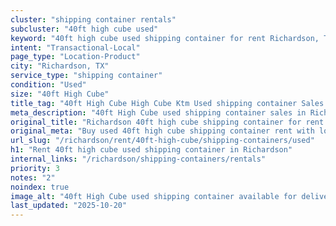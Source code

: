 ```yaml
---
cluster: "shipping container rentals"
subcluster: "40ft high cube used"
keyword: "40ft high cube used shipping container for rent Richardson, TX"
intent: "Transactional-Local"
page_type: "Location-Product"
city: "Richardson, TX"
service_type: "shipping container"
condition: "Used"
size: "40ft High Cube"
title_tag: "40ft High Cube High Cube Ktm Used shipping container Sales in Richardson | LC Container"
meta_description: "40ft High Cube used shipping container sales in Richardson. High cube containers with extra height. Fast delivery, competitive pricing. Serving shipping containers area. Quote ID: UV9. Call (214) 524-4168 for your free quote today."
original_title: "Richardson 40ft high cube shipping container for rent | LC"
original_meta: "Buy used 40ft high cube shipping container rent with local delivery in Richardson, TX. LC Container — local Since 2003. Request a fast quote today."
url_slug: "/richardson/rent/40ft-high-cube/shipping-containers/used"
h1: "Rent 40ft high cube used shipping container in Richardson"
internal_links: "/richardson/shipping-containers/rentals"
priority: 3
notes: "2"
noindex: true
image_alt: "40ft High Cube used shipping container available for delivery in Richardson"
last_updated: "2025-10-20"
---
```


<!-- TODO: Add unique city/inventory copy, images, and internal links here. -->
